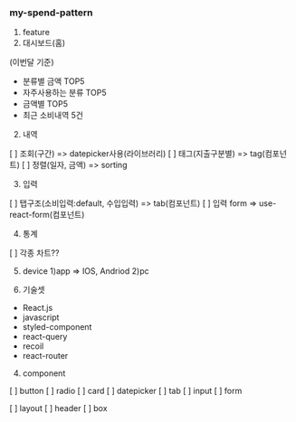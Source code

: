 ### my-spend-pattern

1. feature
1. 대시보드(홈)

(이번달 기준)

- 분류별 금액 TOP5
- 자주사용하는 분류 TOP5
- 금액별 TOP5
- 최근 소비내역 5건

2.  내역

[ ] 조회(구간) => datepicker사용(라이브러리)
[ ] 태그(지출구분별) => tag(컴포넌트)
[ ] 정렬(일자, 금액) => sorting

3.  입력

[ ] 탭구조(소비입력:default, 수입입력) => tab(컴포넌트)
[ ] 입력 form => use-react-form(컴포넌트)

4. 통계

[ ] 각종 차트??

5. device
   1)app => IOS, Andriod
   2)pc

6. 기술셋

- React.js
- javascript
- styled-component
- react-query
- recoil
- react-router

4. component

[ ] button
[ ] radio
[ ] card
[ ] datepicker
[ ] tab
[ ] input
[ ] form

[ ] layout
[ ] header
[ ] box
